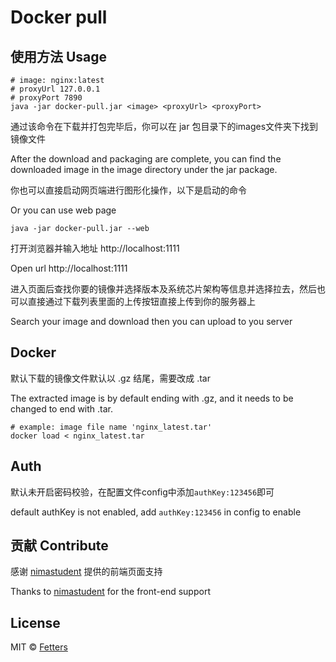 # Docker pull

## 使用方法 Usage

```shell
# image: nginx:latest
# proxyUrl 127.0.0.1
# proxyPort 7890
java -jar docker-pull.jar <image> <proxyUrl> <proxyPort>
```

通过该命令在下载并打包完毕后，你可以在 jar 包目录下的images文件夹下找到镜像文件

After the download and packaging are complete, you can find the downloaded image in the image directory under the jar package.

你也可以直接启动网页端进行图形化操作，以下是启动的命令

Or you can use web page

```shell
java -jar docker-pull.jar --web
```

打开浏览器并输入地址 http://localhost:1111

Open url http://localhost:1111

进入页面后查找你要的镜像并选择版本及系统芯片架构等信息并选择拉去，然后也可以直接通过下载列表里面的上传按钮直接上传到你的服务器上

Search your image and download then you can upload to you server
## Docker

默认下载的镜像文件默认以 .gz 结尾，需要改成 .tar

The extracted image is by default ending with .gz, and it needs to be changed to end with .tar.

```shell
# example: image file name 'nginx_latest.tar'
docker load < nginx_latest.tar
```

## Auth
默认未开启密码校验，在配置文件config中添加`authKey:123456`即可

default authKey is not enabled, add `authKey:123456` in config to enable

## 贡献 Contribute

感谢 [nimastudent](https://github.com/nimastudent) 提供的前端页面支持

Thanks to [nimastudent](https://github.com/nimastudent) for the front-end support

## License

MIT © [Fetters](LICENSE)

